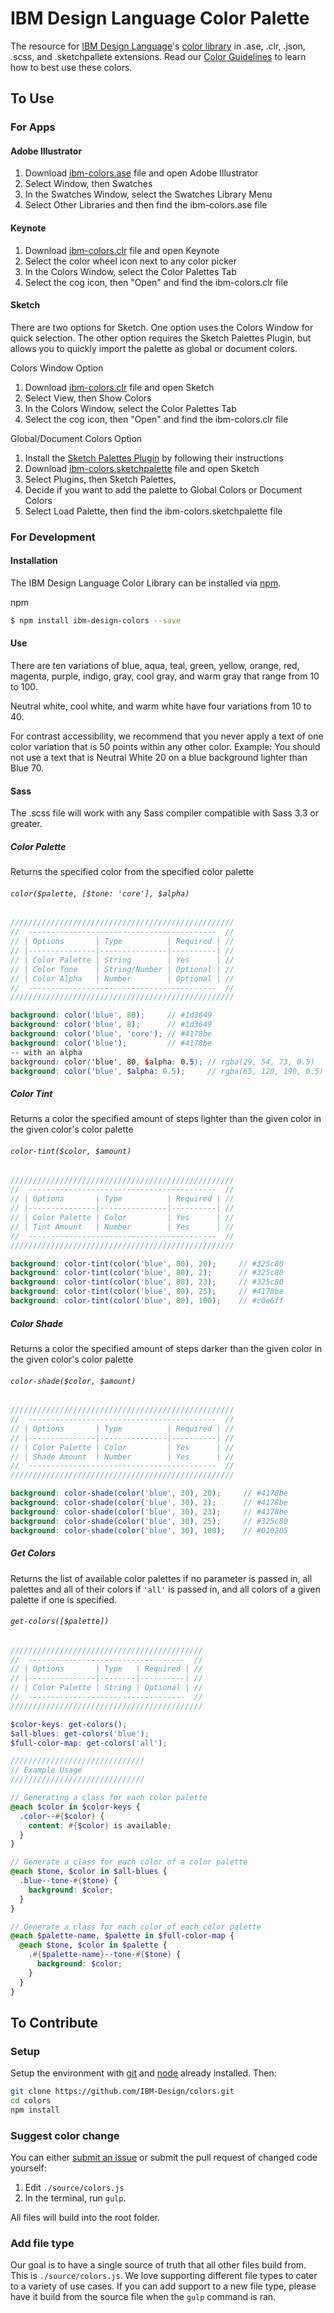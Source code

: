 IBM Design Language Color Palette
===================================

The resource for [IBM Design Language](https://www.ibm.com/design/language/)'s [color library](https://www.ibm.com/design/language/resources/color-library/) in .ase, .clr, .json, .scss, and .sketchpallete extensions. Read our [Color Guidelines](https://www.ibm.com/design/language/framework/visual/color/) to learn how to best use these colors.

## To Use

### For Apps

#### Adobe Illustrator

1. Download [ibm-colors.ase](https://github.com/IBM-Design/colors/raw/v2.0/ibm-colors.ase) file and open Adobe Illustrator
2. Select Window, then Swatches
3. In the Swatches Window, select the Swatches Library Menu
4. Select Other Libraries and then find the ibm-colors.ase file

#### Keynote

1. Download [ibm-colors.clr](https://github.com/IBM-Design/colors/raw/v2.0/ibm-colors.clr) file and open Keynote
2. Select the color wheel icon next to any color picker
3. In the Colors Window, select the Color Palettes Tab
4. Select the cog icon, then "Open" and find the ibm-colors.clr file

#### Sketch
There are two options for Sketch. One option uses the Colors Window for quick selection. The other option requires the Sketch Palettes Plugin, but allows you to quickly import the palette as global or document colors.

Colors Window Option

1. Download [ibm-colors.clr](https://github.com/IBM-Design/colors/raw/v2.0/ibm-colors.clr) file and open Sketch
2. Select View, then Show Colors
3. In the Colors Window, select the Color Palettes Tab
4. Select the cog icon, then "Open" and find the ibm-colors.clr file

Global/Document Colors Option

1. Install the [Sketch Palettes Plugin](https://github.com/andrewfiorillo/sketch-palettes) by following their instructions
2. Download [ibm-colors.sketchpalette](https://github.com/IBM-Design/colors/raw/v2.0/ibm-colors.sketchpalette) file and open Sketch
2. Select Plugins, then Sketch Palettes,
3. Decide if you want to add the palette to Global Colors or Document Colors
4. Select Load Palette, then find the ibm-colors.sketchpalette file

### For Development

#### Installation
The IBM Design Language Color Library can be installed via [npm](https://www.npmjs.com/).

npm
```bash
$ npm install ibm-design-colors --save
```
#### Use

There are ten variations of blue, aqua, teal, green, yellow, orange, red, magenta, purple, indigo, gray, cool gray, and warm gray that range from 10 to 100.

Neutral white, cool white, and warm white have four variations from 10 to 40.

For contrast accessibility, we recommend that you never apply a text of one color variation that is 50 points within any other color. Example: You should not use a text that is Neutral White 20 on a blue background lighter than Blue 70.

#### Sass

The .scss file will work with any Sass compiler compatible with Sass 3.3 or greater.

##### Color Palette

Returns the specified color from the specified color palette

###### `color($palette, [$tone: 'core'], $alpha)`

```scss
//////////////////////////////////////////////////
//  ------------------------------------------  //
// | Options       | Type          | Required | //
// |---------------|---------------|----------| //
// | Color Palette | String        | Yes      | //
// | Color Tone    | String/Number | Optional | //
// | Color Alpha   | Number        | Optional | //
//  ------------------------------------------  //
//////////////////////////////////////////////////

background: color('blue', 80);     // #1d3649
background: color('blue', 8);      // #1d3649
background: color('blue', 'core'); // #4178be
background: color('blue');         // #4178be
-- with an alpha
background: color('blue', 80, $alpha: 0.5); // rgba(29, 54, 73, 0.5)
background: color('blue', $alpha: 0.5);     // rgba(65, 120, 190, 0.5)

```

##### Color Tint

Returns a color the specified amount of steps lighter than the given color in the given color's color palette

###### `color-tint($color, $amount)`

```scss
//////////////////////////////////////////////////
//  ------------------------------------------  //
// | Options       | Type          | Required | //
// |---------------|---------------|----------| //
// | Color Palette | Color         | Yes      | //
// | Tint Amount   | Number        | Yes      | //
//  ------------------------------------------  //
//////////////////////////////////////////////////

background: color-tint(color('blue', 80), 20);     // #325c80
background: color-tint(color('blue', 80), 2);      // #325c80
background: color-tint(color('blue', 80), 23);     // #325c80
background: color-tint(color('blue', 80), 25);     // #4178be
background: color-tint(color('blue', 80), 100);    // #c0e6ff
```

##### Color Shade

Returns a color the specified amount of steps darker than the given color in the given color's color palette

###### `color-shade($color, $amount)`

```scss
//////////////////////////////////////////////////
//  ------------------------------------------  //
// | Options       | Type          | Required | //
// |---------------|---------------|----------| //
// | Color Palette | Color         | Yes      | //
// | Shade Amount  | Number        | Yes      | //
//  ------------------------------------------  //
//////////////////////////////////////////////////

background: color-shade(color('blue', 30), 20);     // #4178be
background: color-shade(color('blue', 30), 2);      // #4178be
background: color-shade(color('blue', 30), 23);     // #4178be
background: color-shade(color('blue', 30), 25);     // #325c80
background: color-shade(color('blue', 30), 100);    // #010205
```

##### Get Colors

Returns the list of available color palettes if no parameter is passed in, all palettes and all of their colors if `'all'` is passed in, and all colors of a given palette if one is specified.

###### `get-colors([$palette])`

```scss
///////////////////////////////////////////
//  -----------------------------------  //
// | Options       | Type   | Required | //
// |---------------|--------|----------| //
// | Color Palette | String | Optional | //
//  -----------------------------------  //
///////////////////////////////////////////

$color-keys: get-colors();
$all-blues: get-colors('blue');
$full-color-map: get-colors('all');

//////////////////////////////
// Example Usage
//////////////////////////////

// Generating a class for each color palette
@each $color in $color-keys {
  .color--#{$color} {
    content: #{$color} is available;
  }
}

// Generate a class for each color of a color palette
@each $tone, $color in $all-blues {
  .blue--tone-#{$tone} {
    background: $color;
  }
}

// Generate a class for each color of each color palette
@each $palette-name, $palette in $full-color-map {
  @each $tone, $color in $palette {
    .#{$palette-name}--tone-#{$tone} {
      background: $color;
    }
  }
}
```

## To Contribute

### Setup

Setup the environment with [git](https://git-scm.com/) and [node](https://nodejs.org/en/) already installed. Then:

```bash
git clone https://github.com/IBM-Design/colors.git
cd colors
npm install
```

### Suggest color change

You can either [submit an issue](https://github.com/IBM-Design/colors/issues/new) or submit the pull request of changed code yourself:

1. Edit `./source/colors.js`
2. In the terminal, run `gulp`.

All files will build into the root folder.

### Add file type

Our goal is to have a single source of truth that all other files build from. This is `./source/colors.js`. We love supporting different file types to cater to a variety of use cases. If you can add support to a new file type, please have it build from the source file when the `gulp` command is ran.
